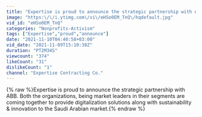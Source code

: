 ```yaml
---
title: "Expertise is proud to announce the strategic partnership with ABB."
image: "https:\/\/i.ytimg.com\/vi\/eHSo0EM_TnQ\/hqdefault.jpg"
vid_id: "eHSo0EM_TnQ"
categories: "Nonprofits-Activism"
tags: ["Expertise","proud","announce"]
date: "2021-11-10T04:40:58+03:00"
vid_date: "2021-11-09T15:10:38Z"
duration: "PT2M34S"
viewcount: "374"
likeCount: "31"
dislikeCount: "1"
channel: "Expertise Contracting Co."
---
```

{% raw %}Expertise is proud to announce the strategic partnership with ABB. Both the organizations, being market leaders in their segments are coming together to provide digitalization solutions along with sustainability &amp; innovation to the Saudi Arabian market.{% endraw %}
